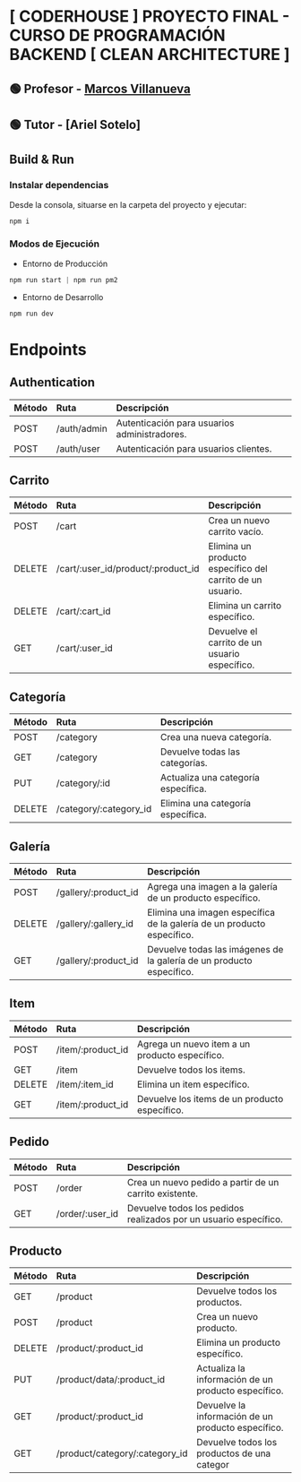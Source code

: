 # [ CODERHOUSE ] PROYECTO FINAL - CURSO DE PROGRAMACIÓN BACKEND [ CLEAN ARCHITECTURE ]  
## 🟢 Profesor - [Marcos Villanueva](https://github.com/marcosvillanueva9)
## 🟢 Tutor - [Ariel Sotelo]

## Build & Run


### Instalar dependencias

Desde la consola, situarse en la carpeta del proyecto y ejecutar:

```js
npm i
```

### Modos de Ejecución

* Entorno de Producción
```js
npm run start | npm run pm2
```

* Entorno de Desarrollo
```js
npm run dev
```

# Endpoints

## Authentication
| Método   | Ruta             | Descripción                                                                  |
| :---     | :---            | :---                                                                         |
| POST     | /auth/admin     | Autenticación para usuarios administradores.                                 |
| POST     | /auth/user      | Autenticación para usuarios clientes.                                         |

## Carrito
| Método   | Ruta                              | Descripción                                                                        |
| :---     | :---                              | :---                                                                               |
| POST     | /cart                             | Crea un nuevo carrito vacío.                                                       |
| DELETE   | /cart/:user_id/product/:product_id | Elimina un producto específico del carrito de un usuario.                          |
| DELETE   | /cart/:cart_id                    | Elimina un carrito específico.                                                      |
| GET      | /cart/:user_id                    | Devuelve el carrito de un usuario específico.                                       |

## Categoría
| Método   | Ruta                    | Descripción                                                                  |
| :---     | :---                    | :---                                                                         |
| POST     | /category               | Crea una nueva categoría.                                                     |
| GET      | /category               | Devuelve todas las categorías.                                                 |
| PUT      | /category/:id           | Actualiza una categoría específica.                                            |
| DELETE   | /category/:category_id  | Elimina una categoría específica.                                               |

## Galería
| Método   | Ruta                       | Descripción                                                                   |
| :---     | :---                       | :---                                                                          |
| POST     | /gallery/:product_id       | Agrega una imagen a la galería de un producto específico.                     |
| DELETE   | /gallery/:gallery_id       | Elimina una imagen específica de la galería de un producto específico.        |
| GET      | /gallery/:product_id       | Devuelve todas las imágenes de la galería de un producto específico.          |

## Item
| Método   | Ruta                          | Descripción                                                                    |
| :---     | :---                          | :---                                                                           |
| POST     | /item/:product_id             | Agrega un nuevo item a un producto específico.                                 |
| GET      | /item                         | Devuelve todos los items.                                                       |
| DELETE   | /item/:item_id                | Elimina un item específico.                                                     |
| GET      | /item/:product_id             | Devuelve los items de un producto específico.                                   |

## Pedido
| Método   | Ruta                          | Descripción                                                                    |
| :---     | :---                          | :---                                                                           |
| POST     | /order                        | Crea un nuevo pedido a partir de un carrito existente.                           |
| GET      | /order/:user_id               | Devuelve todos los pedidos realizados por un usuario específico.                |

## Producto
| Método   | Ruta                          | Descripción                                                                    |
| :---     | :---                          | :---                                                                           |
| GET      | /product                      | Devuelve todos los productos.                                                   |
| POST     | /product                      | Crea un nuevo producto.                                                          |
| DELETE   | /product/:product_id          | Elimina un producto específico.                                                  |
| PUT      | /product/data/:product_id     | Actualiza la información de un producto específico.                             |
| GET      | /product/:product_id          | Devuelve la información de un producto específico.                               |
| GET      | /product/category/:category_id| Devuelve todos los productos de una categor
